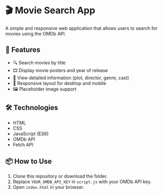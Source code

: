 # 🎬 Movie Search App

A simple and responsive web application that allows users to search for movies using the OMDb API.

## 🚀 Features

- 🔍 Search movies by title
- 🎞 Display movie posters and year of release
- 📖 View detailed information (plot, director, genre, cast)
- 📱 Responsive layout for desktop and mobile
- 🖼 Placeholder image support

## 🛠 Technologies

- HTML
- CSS
- JavaScript (ES6)
- OMDb API
- Fetch API

## 📦 How to Use

1. Clone this repository or download the folder.
2. Replace `YOUR_OMDB_API_KEY` in `script.js` with your OMDb API key.
3. Open `index.html` in your browser.